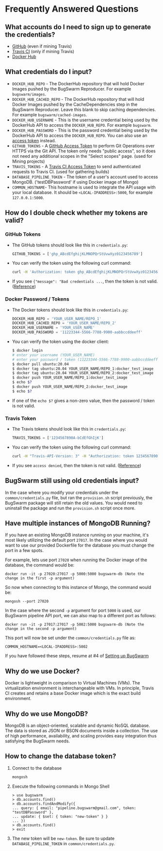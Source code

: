 # Frequently Answered Questions

## What accounts do I need to sign up to generate the credentials?

* [GitHub](https://github.com/join) (even if mining Travis)
* [Travis CI](https://travis-ci.org/signup) (only if mining Travis)
* [Docker Hub](https://hub.docker.com/signup)

## What credentials do I input?

* `DOCKER_HUB_REPO` - The DockerHub repository that will hold Docker Images pushed by the BugSwarm
  Reproducer. For example `bugswarm/images`.
* `DOCKER_HUB_CACHED_REPO` - The DockerHub repository that will hold Docker Images pushed by the CacheDependencies step
  in the BugSwarm Reproducer. Leave this blank to skip caching dependencies. For example `bugswarm/cached-images`.
* `DOCKER_HUB_USERNAME` - This is the username credential being used by the DockerHub API to access the `DOCKER_HUB_REPO`. For example `bugswarm`.
* `DOCKER_HUB_PASSWORD` - This is the password credential being used by the DockerHub API to access the `DOCKER_HUB_REPO`. You can also use an [access token](https://docs.docker.com/docker-hub/access-tokens/) instead.
* `GITHUB_TOKENS` - A [GitHub Access Token](https://help.github.com/en/github/authenticating-to-github/creating-a-personal-access-token-for-the-command-line)
  to perform Git Operations over HTTPS via the Git API. The token only needs "public access", so it does not need any additional scopes in the "Select scopes" page. (used for Mining projects)
* `TRAVIS_TOKENS` - A [Travis CI Access Token](https://developer.travis-ci.com/authentication) to send authenticated requests
  to Travis CI. (used for gathering builds)
* `DATABASE_PIPELINE_TOKEN` - The token of a user's account used to access MongoDB.
  ('testDBPassword' if using Docker image of Mongo)
* `COMMON_HOSTNAME`- This hostname is used to integrate the API usage with your local database. It should be `<LOCAL-IPADDRESS>:5000`, for example `127.0.0.1:5000`.

## How do I double check whether my tokens are valid?

### GitHub Tokens

* The GitHub tokens should look like this in `credentials.py`:

    ```py
    GITHUB_TOKENS = ['ghp_ABcdEfghijKLMNOPQrStUvwXyz0123456789']
    ```

* You can verify the token using the following curl command:

    ```sh
    curl -H 'Authorization: token ghp_ABcdEfghijKLMNOPQrStUvwXyz0123456789' https://api.github.com/repos/BugSwarm/bugswarm
    ```

* If you see `{"message": "Bad credentials ...`, then the token is not valid.
  ([Reference](https://developer.github.com/v3/auth/#via-oauth-and-personal-access-tokens))

### Docker Password / Tokens

* The Docker tokens should look like this in `credentials.py`:

    ```py
    DOCKER_HUB_REPO = 'YOUR_USER_NAME/REPO_1'
    DOCKER_HUB_CACHED_REPO = 'YOUR_USER_NAME/REPO_2'
    DOCKER_HUB_USERNAME = 'YOUR_USER_NAME'
    DOCKER_HUB_PASSWORD = '11223344-5566-7788-9900-aabbccddeeff'
    ```

* You can verify the token using the docker client:

    ```sh
    $ docker login
    # enter your username (YOUR_USER_NAME)
    # enter your password / token (11223344-5566-7788-9900-aabbccddeeff)
    $ docker pull ubuntu:20.04
    $ docker tag ubuntu:20.04 YOUR_USER_NAME/REPO_1:docker_test_image
    $ docker tag ubuntu:20.04 YOUR_USER_NAME/REPO_2:docker_test_image
    $ docker push YOUR_USER_NAME/REPO_1:docker_test_image
    $ echo $?
    $ docker push YOUR_USER_NAME/REPO_2:docker_test_image
    $ echo $?
    ```

* If one of the `echo $?` gives a non-zero value, then the password / token is not valid.

### Travis Token

* The Travis tokens should look like this in `credentials.py`:

    ```py
    TRAVIS_TOKENS = ['1234567890A-bCdEfGhIjK']
    ```

* You can verify the token using the following curl command:

    ```sh
    curl -H "Travis-API-Version: 3" -H "Authorization: token 1234567890A-bCdEfGhIjK" https://api.travis-ci.com/repos
    ```

* If you see `access denied`, then the token is not valid.
  ([Reference](https://developer.travis-ci.com/authentication))

## BugSwarm still using old credentials input?

In the case where you modify your credentials under the `common/credentials.py` file, but ran the `provision.sh`
script previously, the BugSwarm package will still retain the old values. You would need to uninstall the package and
run the `provision.sh` script once more.

## Have multiple instances of MongoDB Running?

If you have an existing MongoDB instance running on your machine, it's most likely utilizing the default port `27017`.
In the case where you would want to use our provided Dockerfile for the database you must change the port in a few spots.

For example, lets use port `27020` when running the Docker image of the database, the command would be:

```
docker run -it -p 27020:27017 -p 5000:5000 bugswarm-db (Note the change in the first -p argument)
```

So now when connecting to this instance of Mongo, the command would be:

```
mongosh --port 27020
```

In the case where the second `-p` argument for port `5000` is used, our BugSwarm pipeline API port, we can also map to a
different port as follows:

```
docker run -it -p 27017:27017 -p 5002:5000 bugswarm-db (Note the change in the second -p argument)
```

This port will now be set under the `common/credentials.py` file as:

```
COMMON_HOSTNAME=<LOCAL-IPADDRESS>:5002
```

If you have followed these steps, resume at #4 of [Setting up BugSwarm](/README.md#setting-up-bugswarm)

## Why do we use Docker?

Docker is lightweight in comparison to Virtual Machines (VMs). The virtualization environment is interchangeable with
VMs. In principle, Travis CI creates and retains a base Docker image which is the exact build environment.

## Why do we use MongoDB?

MongoDB is an object-oriented, scalable and dynamic NoSQL database. The data is stored as JSON or BSON documents
inside a collection. The use of high performance, availability, and scaling provides easy integration thus
satisfying the BugSwarm needs.

## How to change the database token?

1. Connect to the database

    ```sh
    mongosh
    ```

1. Execute the following commands in Mongo Shell

    ```
    > use bugswarm
    > db.accounts.find()
    > db.accounts.findAndModify({
    ... query: { email: "pipeline.bugswarm@gmail.com", token: "testDBPassword" },
    ... update: { $set: { token: "new-token" } }
    ... })
    > db.accounts.find()
    > exit
    ```

1. The new token will be `new-token`. Be sure to update `DATABASE_PIPELINE_TOKEN` in `common/credentials.py`.
